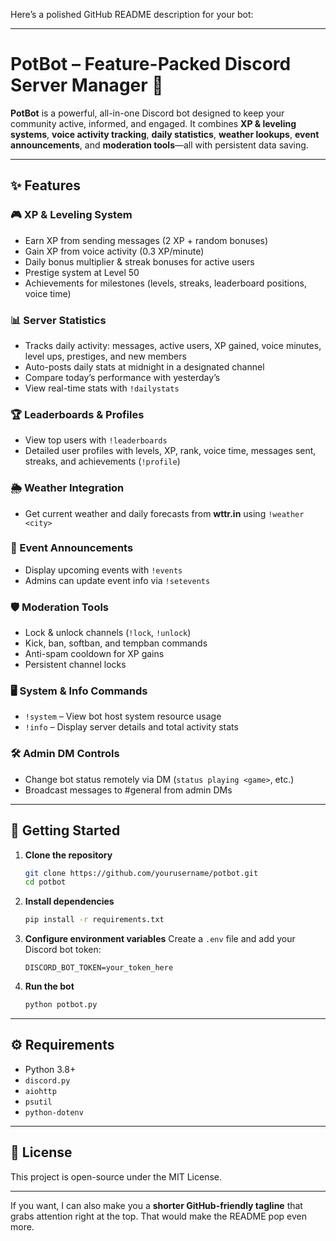 Here’s a polished GitHub README description for your bot:

---

# PotBot – Feature-Packed Discord Server Manager 🤖

**PotBot** is a powerful, all-in-one Discord bot designed to keep your community active, informed, and engaged. It combines **XP & leveling systems**, **voice activity tracking**, **daily statistics**, **weather lookups**, **event announcements**, and **moderation tools**—all with persistent data saving.

---

## ✨ Features

### 🎮 XP & Leveling System

* Earn XP from sending messages (2 XP + random bonuses)
* Gain XP from voice activity (0.3 XP/minute)
* Daily bonus multiplier & streak bonuses for active users
* Prestige system at Level 50
* Achievements for milestones (levels, streaks, leaderboard positions, voice time)

### 📊 Server Statistics

* Tracks daily activity: messages, active users, XP gained, voice minutes, level ups, prestiges, and new members
* Auto-posts daily stats at midnight in a designated channel
* Compare today’s performance with yesterday’s
* View real-time stats with `!dailystats`

### 🏆 Leaderboards & Profiles

* View top users with `!leaderboards`
* Detailed user profiles with levels, XP, rank, voice time, messages sent, streaks, and achievements (`!profile`)

### 🌦 Weather Integration

* Get current weather and daily forecasts from **wttr.in** using `!weather <city>`

### 📅 Event Announcements

* Display upcoming events with `!events`
* Admins can update event info via `!setevents`

### 🛡 Moderation Tools

* Lock & unlock channels (`!lock`, `!unlock`)
* Kick, ban, softban, and tempban commands
* Anti-spam cooldown for XP gains
* Persistent channel locks

### 🖥 System & Info Commands

* `!system` – View bot host system resource usage
* `!info` – Display server details and total activity stats

### 🛠 Admin DM Controls

* Change bot status remotely via DM (`status playing <game>`, etc.)
* Broadcast messages to #general from admin DMs

---

## 🚀 Getting Started

1. **Clone the repository**

   ```bash
   git clone https://github.com/yourusername/potbot.git
   cd potbot
   ```

2. **Install dependencies**

   ```bash
   pip install -r requirements.txt
   ```

3. **Configure environment variables**
   Create a `.env` file and add your Discord bot token:

   ```env
   DISCORD_BOT_TOKEN=your_token_here
   ```

4. **Run the bot**

   ```bash
   python potbot.py
   ```

---

## ⚙ Requirements

* Python 3.8+
* `discord.py`
* `aiohttp`
* `psutil`
* `python-dotenv`

---

## 📜 License

This project is open-source under the MIT License.

---

If you want, I can also make you a **shorter GitHub-friendly tagline** that grabs attention right at the top. That would make the README pop even more.

